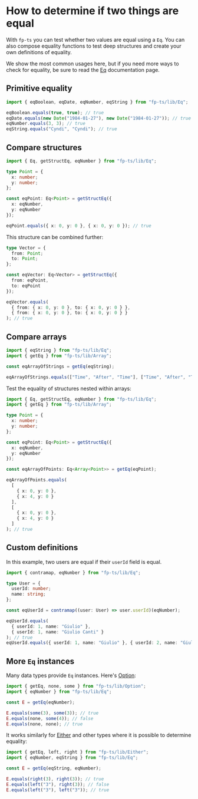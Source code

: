 # How to determine if two things are equal

With `fp-ts` you can test whether two values are equal using a `Eq`. You can also compose equality functions to test deep structures and create your own definitions of equality.

We show the most common usages here, but if you need more ways to check for equality, be sure to read the [Eq](https://gcanti.github.io/fp-ts/modules/Eq.ts) documentation page.

## Primitive equality

```ts
import { eqBoolean, eqDate, eqNumber, eqString } from "fp-ts/lib/Eq";

eqBoolean.equals(true, true); // true
eqDate.equals(new Date("1984-01-27"), new Date("1984-01-27")); // true
eqNumber.equals(3, 3); // true
eqString.equals("Cyndi", "Cyndi"); // true
```

## Compare structures

```ts
import { Eq, getStructEq, eqNumber } from "fp-ts/lib/Eq";

type Point = {
  x: number;
  y: number;
};

const eqPoint: Eq<Point> = getStructEq({
  x: eqNumber,
  y: eqNumber
});

eqPoint.equals({ x: 0, y: 0 }, { x: 0, y: 0 }); // true
```

This structure can be combined further:

```ts
type Vector = {
  from: Point;
  to: Point;
};

const eqVector: Eq<Vector> = getStructEq({
  from: eqPoint,
  to: eqPoint
});

eqVector.equals(
  { from: { x: 0, y: 0 }, to: { x: 0, y: 0 } },
  { from: { x: 0, y: 0 }, to: { x: 0, y: 0 } }
); // true
```

## Compare arrays

```ts
import { eqString } from "fp-ts/lib/Eq";
import { getEq } from "fp-ts/lib/Array";

const eqArrayOfStrings = getEq(eqString);

eqArrayOfStrings.equals(["Time", "After", "Time"], ["Time", "After", "Time"]); // true
```

Test the equality of structures nested within arrays:

```ts
import { Eq, getStructEq, eqNumber } from "fp-ts/lib/Eq";
import { getEq } from "fp-ts/lib/Array";

type Point = {
  x: number;
  y: number;
};

const eqPoint: Eq<Point> = getStructEq({
  x: eqNumber,
  y: eqNumber
});

const eqArrayOfPoints: Eq<Array<Point>> = getEq(eqPoint);

eqArrayOfPoints.equals(
  [
    { x: 0, y: 0 },
    { x: 4, y: 0 }
  ],
  [
    { x: 0, y: 0 },
    { x: 4, y: 0 }
  ]
); // true
```

## Custom definitions

In this example, two users are equal if their `userId` field is equal.

```ts
import { contramap, eqNumber } from "fp-ts/lib/Eq";

type User = {
  userId: number;
  name: string;
};

const eqUserId = contramap((user: User) => user.userId)(eqNumber);

eqUserId.equals(
  { userId: 1, name: "Giulio" },
  { userId: 1, name: "Giulio Canti" }
); // true
eqUserId.equals({ userId: 1, name: "Giulio" }, { userId: 2, name: "Giulio" }); // false
```

## More `Eq` instances

Many data types provide `Eq` instances. Here's [Option](https://gcanti.github.io/fp-ts/modules/Option.ts):

```ts
import { getEq, none, some } from "fp-ts/lib/Option";
import { eqNumber } from "fp-ts/lib/Eq";

const E = getEq(eqNumber);

E.equals(some(3), some(3)); // true
E.equals(none, some(4)); // false
E.equals(none, none); // true
```

It works similarly for [Either](https://gcanti.github.io/fp-ts/modules/Either.ts) and other types where it is possible to determine equality:

```ts
import { getEq, left, right } from "fp-ts/lib/Either";
import { eqNumber, eqString } from "fp-ts/lib/Eq";

const E = getEq(eqString, eqNumber);

E.equals(right(3), right(3)); // true
E.equals(left("3"), right(3)); // false
E.equals(left("3"), left("3")); // true
```
